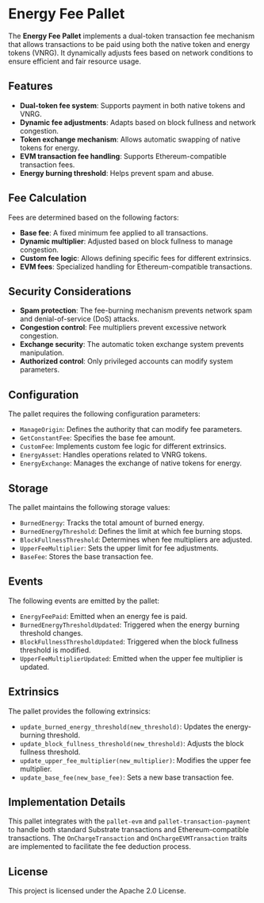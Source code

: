 # Energy Fee Pallet

The **Energy Fee Pallet** implements a dual-token transaction fee mechanism that allows transactions to be paid using both the native token and energy tokens (VNRG). It dynamically adjusts fees based on network conditions to ensure efficient and fair resource usage.

## Features

- **Dual-token fee system**: Supports payment in both native tokens and VNRG.
- **Dynamic fee adjustments**: Adapts based on block fullness and network congestion.
- **Token exchange mechanism**: Allows automatic swapping of native tokens for energy.
- **EVM transaction fee handling**: Supports Ethereum-compatible transaction fees.
- **Energy burning threshold**: Helps prevent spam and abuse.

## Fee Calculation

Fees are determined based on the following factors:

- **Base fee**: A fixed minimum fee applied to all transactions.
- **Dynamic multiplier**: Adjusted based on block fullness to manage congestion.
- **Custom fee logic**: Allows defining specific fees for different extrinsics.
- **EVM fees**: Specialized handling for Ethereum-compatible transactions.

## Security Considerations

- **Spam protection**: The fee-burning mechanism prevents network spam and denial-of-service (DoS) attacks.
- **Congestion control**: Fee multipliers prevent excessive network congestion.
- **Exchange security**: The automatic token exchange system prevents manipulation.
- **Authorized control**: Only privileged accounts can modify system parameters.

## Configuration

The pallet requires the following configuration parameters:

- `ManageOrigin`: Defines the authority that can modify fee parameters.
- `GetConstantFee`: Specifies the base fee amount.
- `CustomFee`: Implements custom fee logic for different extrinsics.
- `EnergyAsset`: Handles operations related to VNRG tokens.
- `EnergyExchange`: Manages the exchange of native tokens for energy.

## Storage

The pallet maintains the following storage values:

- `BurnedEnergy`: Tracks the total amount of burned energy.
- `BurnedEnergyThreshold`: Defines the limit at which fee burning stops.
- `BlockFullnessThreshold`: Determines when fee multipliers are adjusted.
- `UpperFeeMultiplier`: Sets the upper limit for fee adjustments.
- `BaseFee`: Stores the base transaction fee.

## Events

The following events are emitted by the pallet:

- `EnergyFeePaid`: Emitted when an energy fee is paid.
- `BurnedEnergyThresholdUpdated`: Triggered when the energy burning threshold changes.
- `BlockFullnessThresholdUpdated`: Triggered when the block fullness threshold is modified.
- `UpperFeeMultiplierUpdated`: Emitted when the upper fee multiplier is updated.

## Extrinsics

The pallet provides the following extrinsics:

- `update_burned_energy_threshold(new_threshold)`: Updates the energy-burning threshold.
- `update_block_fullness_threshold(new_threshold)`: Adjusts the block fullness threshold.
- `update_upper_fee_multiplier(new_multiplier)`: Modifies the upper fee multiplier.
- `update_base_fee(new_base_fee)`: Sets a new base transaction fee.

## Implementation Details

This pallet integrates with the `pallet-evm` and `pallet-transaction-payment` to handle both standard Substrate transactions and Ethereum-compatible transactions. The `OnChargeTransaction` and `OnChargeEVMTransaction` traits are implemented to facilitate the fee deduction process.

## License

This project is licensed under the Apache 2.0 License.
